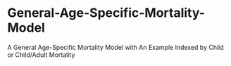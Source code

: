 # General-Age-Specific-Mortality-Model
A General Age-Specific Mortality Model with An Example Indexed by Child or Child/Adult Mortality
